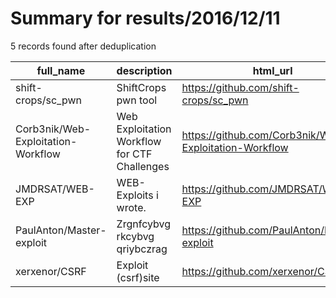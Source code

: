 
# Summary for results/2016/12/11
    
5 records found after deduplication

| full_name | description | html_url | matched_list | matched_count | pushed_at | size | stargazers_count | language | forks_count |
|------------------------------------|----------------------------------------------|-------------------------------------------------------|----------------|-----------------|---------------------------|--------|--------------------|------------|---------------|
| shift-crops/sc_pwn | ShiftCrops pwn tool | https://github.com/shift-crops/sc_pwn | ['exploit'] | 1 | 2016-12-11 06:21:12+00:00 | 780 | 14 | Python | 1 |
| Corb3nik/Web-Exploitation-Workflow | Web Exploitation Workflow for CTF Challenges | https://github.com/Corb3nik/Web-Exploitation-Workflow | ['exploit'] | 1 | 2016-12-11 16:01:20+00:00 | 8 | 30 | | 2 |
| JMDRSAT/WEB-EXP | WEB-Exploits i wrote. | https://github.com/JMDRSAT/WEB-EXP | ['exploit'] | 1 | 2016-12-11 05:33:59+00:00 | 0 | 0 | | 0 |
| PaulAnton/Master-exploit | Zrgnfcybvg rkcybvg qriybczrag | https://github.com/PaulAnton/Master-exploit | ['exploit'] | 1 | 2016-12-11 11:19:39+00:00 | 0 | 0 | | 0 |
| xerxenor/CSRF | Exploit (csrf)site | https://github.com/xerxenor/CSRF | ['exploit'] | 1 | 2016-12-11 16:35:26+00:00 | 0 | 2 | | 0 |
